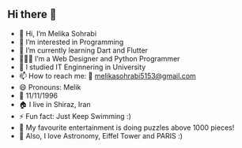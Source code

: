 ## Hi there 👋

- 👋 Hi, I’m Melika Sohrabi
- 👀 I’m interested in Programming
- 🌱 I’m currently learning Dart and Flutter
- 👨🏻‍💻 I’m a Web Designer and Python Programmer
- 💬 I studied IT Enginnering in University
- 📫 How to reach me: 📧 melikasohrabi5153@gmail.com
- 😄 Pronouns: Melik
- 🎂 11/11/1996
- 🏠 I live in Shiraz, Iran
- ⚡ Fun fact: Just Keep Swimming :)
- 🧩 My favourite entertainment is doing puzzles above 1000 pieces!
- 🔭 Also, I love Astronomy, Eiffel Tower and PARIS :)
<!---
Melika21/Melika21 is a ✨ special ✨ repository because its `README.md` (this file) appears on your GitHub profile.
You can click the Preview link to take a look at your changes.
--->
